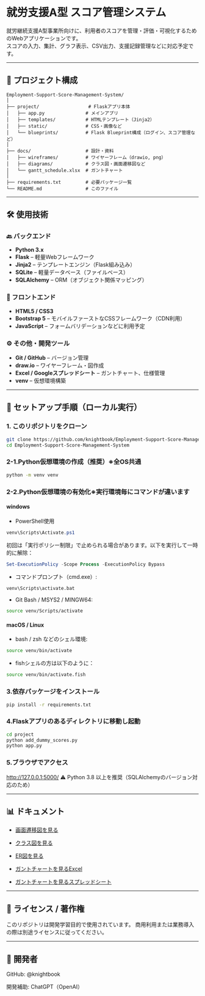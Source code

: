 # 就労支援A型 スコア管理システム

就労継続支援A型事業所向けに、利用者のスコアを管理・評価・可視化するためのWebアプリケーションです。  
スコアの入力、集計、グラフ表示、CSV出力、支援記録管理などに対応予定です。

---

## 📂 プロジェクト構成

```text
Employment-Support-Score-Management-System/
│
├── project/                  # Flaskアプリ本体
│   ├── app.py               # メインアプリ
│   ├── templates/           # HTMLテンプレート（Jinja2）
│   ├── static/              # CSS・画像など
│   └── blueprints/          # Flask Blueprint構成（ログイン、スコア管理など）
│
├── docs/                    # 設計・資料
│   ├── wireframes/          # ワイヤーフレーム（drawio, png）
│   ├── diagrams/            # クラス図・画面遷移図など
│   └── gantt_schedule.xlsx  # ガントチャート
│
├── requirements.txt         # 必要パッケージ一覧
└── README.md                # このファイル
```
---

## 🛠 使用技術

### 🔙 バックエンド
- **Python 3.x**
- **Flask** – 軽量Webフレームワーク
- **Jinja2** – テンプレートエンジン（Flask組み込み）
- **SQLite** – 軽量データベース（ファイルベース）
- **SQLAlchemy** – ORM（オブジェクト関係マッピング）

### 🎨 フロントエンド
- **HTML5 / CSS3**
- **Bootstrap 5** – モバイルファーストなCSSフレームワーク（CDN利用）
- **JavaScript** – フォームバリデーションなどに利用予定

### ⚙ その他・開発ツール
- **Git / GitHub** – バージョン管理
- **draw.io** – ワイヤーフレーム・図作成
- **Excel / Googleスプレッドシート** – ガントチャート、仕様管理
- **venv** – 仮想環境構築

---

## 🚀 セットアップ手順（ローカル実行）

### 1. このリポジトリをクローン
```bash
git clone https://github.com/knightbook/Employment-Support-Score-Management-System.git
cd Employment-Support-Score-Management-System
```
### 2-1.Python仮想環境の作成（推奨）※全OS共通
```bash
python -m venv venv 
```
### 2-2.Python仮想環境の有効化※実行環境毎にコマンドが違います
#### windows
- PowerShell使用
```powershell
venv\Scripts\Activate.ps1
```
 初回は「実行ポリシー制限」で止められる場合があります。以下を実行して一時的に解除：
 ```powershell
 Set-ExecutionPolicy -Scope Process -ExecutionPolicy Bypass
 ```
- コマンドプロンプト（cmd.exe）:
```cmd
venv\Scripts\activate.bat
```
- Git Bash / MSYS2 / MINGW64:
```bash
source venv/Scripts/activate
```
#### macOS / Linux
- bash / zsh などのシェル環境:
```bash
source venv/bin/activate
```
- fishシェルの方は以下のように：
```bash
source venv/bin/activate.fish
```

### 3.依存パッケージをインストール
```bash
pip install -r requirements.txt
```
### 4.Flaskアプリのあるディレクトリに移動し起動
```bash
cd project
python add_dummy_scores.py
python app.py
```
### 5.ブラウザでアクセス
http://127.0.0.1:5000/
⚠ Python 3.8 以上を推奨（SQLAlchemyのバージョン対応のため）

---

## 📊 ドキュメント

- [画面遷移図を見る](docs/spec/screen_transition.png)

- [クラス図を見る](docs/spec/class_diagram.md)

- [ER図を見る](docs/spec/er_diagram.md)

- [ガントチャートを見るExcel](docs/gantt_schedule.xlsx)
- [ガントチャートを見るスプレッドシート](https://docs.google.com/spreadsheets/d/1azG9TA4BbKPsPT6v6eGvHxt8wK9uoPRG2MnWV8D-lPI/edit?usp=sharing)

---

## 📌 ライセンス / 著作権
このリポジトリは開発学習目的で使用されています。
商用利用または業務導入の際は別途ライセンスに従ってください。

---

## 👤 開発者
GitHub: @knightbook

開発補助: ChatGPT（OpenAI）